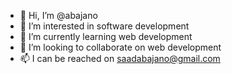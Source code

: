 - 👋 Hi, I’m @abajano
- 👀 I’m interested in software development 
- 🌱 I’m currently learning web development 
- 💞️ I’m looking to collaborate on web development 
- 📫 I can be reached on saadabajano@gmail.com 
